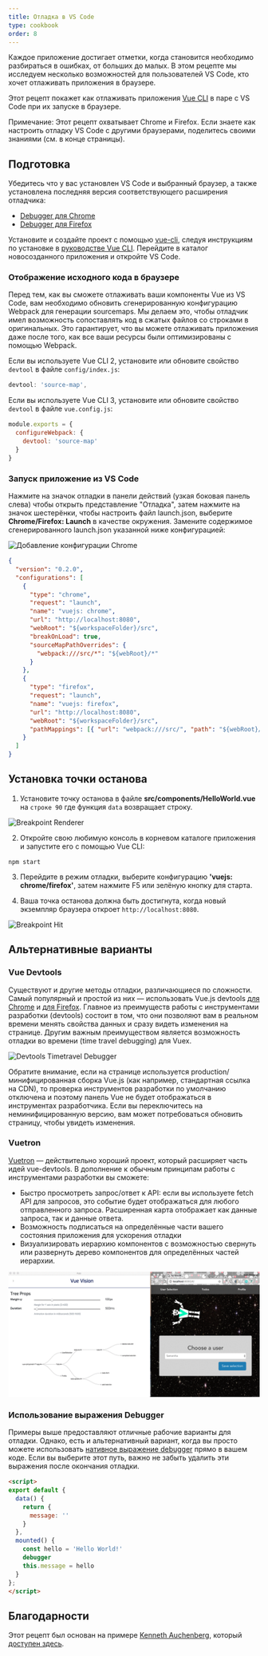 ```yaml
---
title: Отладка в VS Code
type: cookbook
order: 8
---
```


Каждое приложение достигает отметки, когда становится необходимо разбираться в ошибках, от больших до малых. В этом рецепте мы исследуем несколько возможностей для пользователей VS Code, кто хочет отлаживать приложения в браузере.

Этот рецепт покажет как отлаживать приложения [Vue CLI](https://github.com/vuejs/vue-cli) в паре с VS Code при их запуске в браузере.

<p class="tip">Примечание: Этот рецепт охватывает Chrome и Firefox. Если знаете как настроить отладку VS Code с другими браузерами, поделитесь своими знаниями (см. в конце страницы).</p>

## Подготовка

Убедитесь что у вас установлен VS Code и выбранный браузер, а также установлена последняя версия соответствующего расширения отладчика:

* [Debugger для Chrome](https://marketplace.visualstudio.com/items?itemName=msjsdiag.debugger-for-chrome)
* [Debugger для Firefox](https://marketplace.visualstudio.com/items?itemName=hbenl.vscode-firefox-debug)

Установите и создайте проект с помощью [vue-cli](https://github.com/vuejs/vue-cli), следуя инструкциям по установке в [руководстве Vue CLI](https://cli.vuejs.org/ru/). Перейдите в каталог новосозданного приложения и откройте VS Code.

### Отображение исходного кода в браузере

Перед тем, как вы сможете отлаживать ваши компоненты Vue из VS Code, вам необходимо обновить сгенерированную конфигурацию Webpack для генерации sourcemaps. Мы делаем это, чтобы отладчик имел возможность сопоставлять код в сжатых файлов со строками в оригинальных. Это гарантирует, что вы можете отлаживать приложения даже после того, как все ваши ресурсы были оптимизированы с помощью Webpack.

Если вы используете Vue CLI 2, установите или обновите свойство `devtool` в файле `config/index.js`:

```js
devtool: 'source-map',
```

Если вы используете Vue CLI 3, установите или обновите свойство `devtool` в файле `vue.config.js`:

```js
module.exports = {
  configureWebpack: {
    devtool: 'source-map'
  }
}
```

### Запуск приложение из VS Code

Нажмите на значок отладки в панели действий (узкая боковая панель слева) чтобы открыть представление "Отладка", затем нажмите на значок шестерёнки, чтобы настроить файл launch.json, выберите **Chrome/Firefox: Launch** в качестве окружения. Замените содержимое сгенерированного launch.json указанной ниже конфигурацией:

![Добавление конфигурации Chrome](/images/config_add.png)

```json
{
  "version": "0.2.0",
  "configurations": [
    {
      "type": "chrome",
      "request": "launch",
      "name": "vuejs: chrome",
      "url": "http://localhost:8080",
      "webRoot": "${workspaceFolder}/src",
      "breakOnLoad": true,
      "sourceMapPathOverrides": {
        "webpack:///src/*": "${webRoot}/*"
      }
    },
    {
      "type": "firefox",
      "request": "launch",
      "name": "vuejs: firefox",
      "url": "http://localhost:8080",
      "webRoot": "${workspaceFolder}/src",
      "pathMappings": [{ "url": "webpack:///src/", "path": "${webRoot}/" }]
    }
  ]
}
```

## Установка точки останова

1.  Установите точку останова в файле **src/components/HelloWorld.vue** на `строке 90` где функция `data` возвращает строку.

  ![Breakpoint Renderer](/images/breakpoint_set.png)

2.  Откройте свою любимую консоль в корневом каталоге приложения и запустите его с помощью Vue CLI:

  ```
  npm start
  ```

3.  Перейдите в режим отладки, выберите конфигурацию **'vuejs: chrome/firefox'**, затем нажмите F5 или зелёную кнопку для старта.

4.  Ваша точка останова должна быть достигнута, когда новый экземпляр браузера откроет `http://localhost:8080`.

  ![Breakpoint Hit](/images/breakpoint_hit.png)

## Альтернативные варианты

### Vue Devtools

Существуют и другие методы отладки, различающиеся по сложности. Самый популярный и простой из них — использовать Vue.js devtools [для Chrome](https://chrome.google.com/webstore/detail/vuejs-devtools/nhdogjmejiglipccpnnnanhbledajbpd) и [для Firefox](https://addons.mozilla.org/en-US/firefox/addon/vue-js-devtools/). Главное из преимуществ работы с инструментами разработки (devtools) состоит в том, что они позволяют вам в реальном времени менять свойства данных и сразу видеть изменения на странице. Другим важным преимуществом является возможность отладки во времени (time travel debugging) для Vuex.

![Devtools Timetravel Debugger](/images/devtools-timetravel.gif)

<p class="tip">Обратите внимание, если на странице используется production/минифицированная сборка Vue.js (как например, стандартная ссылка на CDN), то проверка инструментов разработки по умолчанию отключена и поэтому панель Vue не будет отображаться в инструментах разработчика. Если вы переключитесь на неминифицированную версию, вам может потребоваться обновить страницу, чтобы увидеть изменения.</p>

### Vuetron

[Vuetron](http://vuetron.io/) — действительно хороший проект, который расширяет часть идей vue-devtools. В дополнение к обычным принципам работы с инструментами разработки вы сможете:

* Быстро просмотреть запрос/ответ к API: если вы используете fetch API для запросов, это событие будет отображаться для любого отправленного запроса. Расширенная карта отображает как данные запроса, так и данные ответа.
* Возможность подписаться на определённые части вашего состояния приложения для ускорения отладки
* Визуализировать иерархию компонентов с возможностью свернуть или развернуть дерево компонентов для определённых частей иерархии.

![Vuetron Hierarchy](/images/vuetron-hierarchy.gif)

### Использование выражения Debugger

Примеры выше предоставляют отличные рабочие варианты для отладки. Однако, есть и альтернативный вариант, когда вы просто можете использовать [нативное выражение debugger](https://developer.mozilla.org/ru/docs/Web/JavaScript/Reference/Statements/debugger) прямо в вашем коде. Если вы выберите этот путь, важно не забыть удалить эти выражения после окончания отладки.

```html
<script>
export default {
  data() {
    return {
      message: ''
    }
  },
  mounted() {
    const hello = 'Hello World!'
    debugger
    this.message = hello
  }
};
</script>
```

## Благодарности

Этот рецепт был основан на примере [Kenneth Auchenberg](https://twitter.com/auchenberg), который [доступен здесь](https://github.com/Microsoft/VSCode-recipes/tree/master/vuejs-cli).
